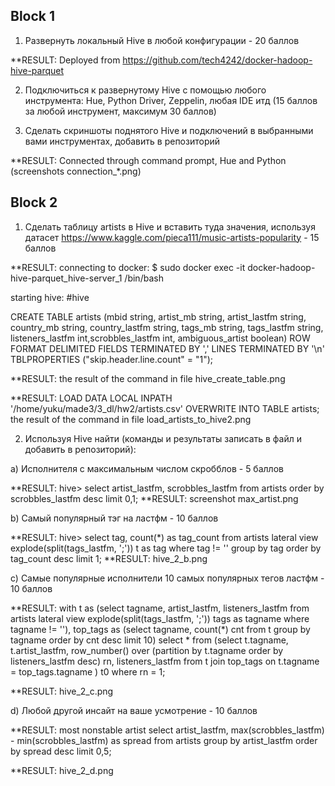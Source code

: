 ## Block 1

 1. Развернуть локальный Hive в любой конфигурации - 20 баллов

**RESULT:
Deployed from https://github.com/tech4242/docker-hadoop-hive-parquet

2) Подключиться к развернутому Hive с помощью любого инструмента: Hue, Python
Driver, Zeppelin, любая IDE итд (15 баллов за любой инструмент, максимум 30
баллов)

3) Сделать скриншоты поднятого Hive и подключений в выбранными вами
инструментах, добавить в репозиторий

**RESULT:
Connected through command prompt, Hue and Python (screenshots connection_*.png)

## Block 2

1) Сделать таблицу artists в Hive и вставить туда значения, используя датасет
https://www.kaggle.com/pieca111/music-artists-popularity - 15 баллов

**RESULT:
connecting to docker:
$ sudo docker exec -it docker-hadoop-hive-parquet_hive-server_1 /bin/bash

starting hive:
#hive

CREATE TABLE artists (mbid string, artist_mb string, artist_lastfm string, country_mb string, country_lastfm string, tags_mb string, tags_lastfm string, listeners_lastfm  int,scrobbles_lastfm int, ambiguous_artist boolean)  ROW FORMAT DELIMITED FIELDS TERMINATED BY ',' LINES TERMINATED BY '\n' TBLPROPERTIES ("skip.header.line.count" = "1");

**RESULT:
the result of the command in file hive_create_table.png

**RESULT:
 LOAD DATA LOCAL INPATH '/home/yuku/made3/3_dl/hw2/artists.csv' OVERWRITE INTO TABLE artists;
the result of the command in file load_artists_to_hive2.png

2) Используя Hive найти (команды и результаты записать в файл и добавить в
репозиторий):

a) Исполнителя с максимальным числом скробблов - 5 баллов

**RESULT:
hive> select artist_lastfm, scrobbles_lastfm from artists order by scrobbles_lastfm desc limit 0,1;
**RESULT:
screenshot max_artist.png

b) Самый популярный тэг на ластфм - 10 баллов

**RESULT:
hive> select tag, count(*) as tag_count from artists lateral view explode(split(tags_lastfm, ';')) t as tag where tag != '' group by tag order by tag_count desc limit 1;
**RESULT:
hive_2_b.png

c) Самые популярные исполнители 10 самых популярных тегов ластфм - 10
баллов

**RESULT:
with t as (select  tagname, artist_lastfm,  listeners_lastfm  from artists  lateral view explode(split(tags_lastfm, ';')) tags as tagname where tagname != ''),
     top_tags as (select tagname, count(*) cnt from t group by tagname order by cnt desc limit 10) 
select * 
     from 
     (select t.tagname, t.artist_lastfm, row_number() over (partition by t.tagname order by listeners_lastfm desc) rn, listeners_lastfm from t
         join top_tags
         on t.tagname = top_tags.tagname 
     ) t0
     where rn = 1;

**RESULT:
hive_2_c.png

d) Любой другой инсайт на ваше усмотрение - 10 баллов

**RESULT:
most nonstable artist
select artist_lastfm,  max(scrobbles_lastfm) - min(scrobbles_lastfm)  as spread  from artists group by artist_lastfm order by spread desc limit 0,5;

**RESULT:
hive_2_d.png
